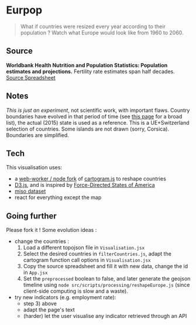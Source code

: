 Eurpop
=================
> What if countries were resized every year according to their population ?
> Watch what Europe would look like from 1960 to 2060.

Source
--------------
**Worldbank Health Nutrition and Population  Statistics: Population estimates and projections.**
Fertility rate estimates span half decades.
[Source ](databank.worldbank.org/data/Eurpop/id/eb69234b)
[Spreadsheet](https://docs.google.com/a/qunb.com/spreadsheets/d/1ervP2v1tVgEdKyGuwn7KUdy4UaVYQ3wWRKITv7V2XLQ/edit#gid=205837150)

Notes
-----------------
*This is just an experiment*, not scientific work, with important flaws.
Country boundaries have evolved in that period of time (see [this page](./changements.md) for a broad list), the actual (2015) state is used as a reference.
This is a UE+Switzerland selection of countries. Some islands are not drawn (sorry, Corsica). Boundaries are simplified.

Tech
---------------
This visualisation uses:
- a [web-worker / node fork](./src/libs/cartogram) of [cartogram.js](http://prag.ma/code/d3-cartogram/) to reshape countries
- [D3.js](http://d3js.org/), and is inspired by [Force-Directed States of America](http://bl.ocks.org/mbostock/1073373)
- [miso dataset](http://misoproject.com/dataset/)
- react for everything except the map


Going further
---------------------
Please fork it ! Some evolution ideas :

- change the countries :
	1. Load a different topojson file in `Visualisation.jsx`
	2. Select the desired countries in `filterCountries.js`, adapt the cartogram function call options in `Visualisation.jsx`
	3. Copy the source spreadsheet and fill it with new data, change the id in `App.jsx`
	4. Set the `preprocessed` boolean to false, and later generate the geojson timeline using `node src/scripts/processing/reshapeEurope.js` (since client-side computing is slow and a waste).
- try new indicators (e.g. employment rate):
	- step 3) above
	- adapt the page's text
	- (harder) let the user visualise any indicator retrieved through an API
